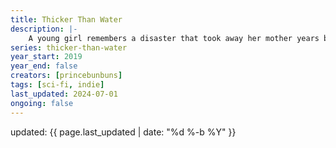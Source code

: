 ```yaml
---
title: Thicker Than Water
description: |-
    A young girl remembers a disaster that took away her mother years before, and revisits the surface to look for any trace of her.
series: thicker-than-water
year_start: 2019
year_end: false
creators: [princebunbuns]
tags: [sci-fi, indie]
last_updated: 2024-07-01
ongoing: false
---
```


<p class="comic-last-updated">
updated: {{ page.last_updated | date: "%d %-b %Y" }}
</p>